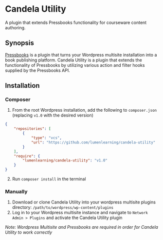 # Candela Utility

A plugin that extends Pressbooks functionality for courseware content authoring.

## Synopsis

[Pressbooks](https://github.com/pressbooks/pressbooks) is a plugin that turns your Wordpress multisite installation into a book publishing platform.
Candela Utility is a plugin that extends the functionality of Pressbooks by utilizing various action and filter hooks supplied by the Pressbooks API.

## Installation

### Composer

1.  From the root Wordpress installation,
add the following to `composer.json` (replacing `v1.0` with the desired version)

```json
{
	"repositories": [
		{
			"type": "vcs",
			"url": "https://github.com/lumenlearning/candela-utility"
		}
	],
	"require": {
		"lumenlearning/candela-utility": "v1.0"
	}
}
```

2.  Run `composer install` in the terminal

### Manually

1.  Download or clone Candela Utility into your wordpress multisite plugins directory: `/path/to/wordpress/wp-content/plugins`
1.  Log in to your Wordpress multisite instance and navigate to `Network Admin > Plugins` and activate the Candela Utility plugin

*Note: Wordpress Multisite and Pressbooks are required in order for Candela Utility to work correctly*
